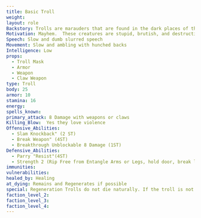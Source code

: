 ```yaml
---
title: Basic Troll
weight:
layout: role
Backstory: Trolls are marauders that are found in the dark places of the world.  They hide in caves, dark woods, and even the caverns that worm their way under the ground.  It is said that they have found the source of essence thus giving them a stronger hold of their essence than other creatures.
Motivation: Mayhem.  These creatures are stupid, brutish, and destructive.  They love violence and cruelty.
Speech: Slow and dumb slurred speech
Movement: Slow and ambling with hunched backs
Intelligence: Low
props:
  - Troll Mask
  - Armor
  - Weapon
  - Claw Weapon
type: Troll
body: 25
armor: 10
stamina: 16
energy: 
spells_known: 
primary_attack: 8 Damage with weapons or claws 
Killing_Blow:  Yes they love violence
Offensive_Abilities:
  - Slam Knockback" (2 ST)
  - Break Weapon" (4ST)
  - Breakthrough Unblockable 8 Damage (1ST)
Defensive_Abilities:
  - Parry "Resist"(4ST)
  - Strength 2 (Rip Free from Entangle Arms or Legs, hold door, break lock, break baracade on 3 count)
immunities: 
vulnerabilities: 
healed_by: Healing
at_dying: Remains and Regenerates if possible
special: Regeneration Trolls do not die naturally. If the troll is not damaged with fire while in the bleed count or as part of the killing blow, the troll will complete its dying count and awaken with full Body and Stamina points.
faction_level_2:
faction_level_3: 
faction_level_4:
---
```

